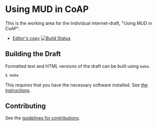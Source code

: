 # Using MUD in CoAP

This is the working area for the Individual internet-draft, "Using MUD in CoAP".

* [Editor's copy](https://jaime.win/draft-coap-mud.html)  [![Build Status](https://travis-ci.org/jaimejim/draft-coap-mud.svg?branch=master)](https://travis-ci.org/jaimejim/draft-coap-mud)



## Building the Draft

Formatted text and HTML versions of the draft can be built using `make`.

```sh
$ make
```

This requires that you have the necessary software installed.  See [the
instructions](https://github.com/martinthomson/i-d-template/blob/master/doc/SETUP.md).

## Contributing

See the [guidelines for contributions](https://github.com/jaimejim/draft-coap-mud/blob/master/CONTRIBUTING.md).
